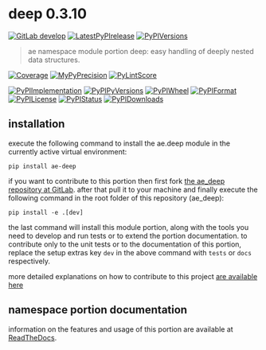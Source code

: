 <!-- THIS FILE IS EXCLUSIVELY MAINTAINED by the project ae.ae V0.3.92 -->
<!-- THIS FILE IS EXCLUSIVELY MAINTAINED by the project aedev.tpl_namespace_root V0.3.13 -->
# deep 0.3.10

[![GitLab develop](https://img.shields.io/gitlab/pipeline/ae-group/ae_deep/develop?logo=python)](
    https://gitlab.com/ae-group/ae_deep)
[![LatestPyPIrelease](
    https://img.shields.io/gitlab/pipeline/ae-group/ae_deep/release0.3.9?logo=python)](
    https://gitlab.com/ae-group/ae_deep/-/tree/release0.3.9)
[![PyPIVersions](https://img.shields.io/pypi/v/ae_deep)](
    https://pypi.org/project/ae-deep/#history)

>ae namespace module portion deep: easy handling of deeply nested data structures.

[![Coverage](https://ae-group.gitlab.io/ae_deep/coverage.svg)](
    https://ae-group.gitlab.io/ae_deep/coverage/index.html)
[![MyPyPrecision](https://ae-group.gitlab.io/ae_deep/mypy.svg)](
    https://ae-group.gitlab.io/ae_deep/lineprecision.txt)
[![PyLintScore](https://ae-group.gitlab.io/ae_deep/pylint.svg)](
    https://ae-group.gitlab.io/ae_deep/pylint.log)

[![PyPIImplementation](https://img.shields.io/pypi/implementation/ae_deep)](
    https://gitlab.com/ae-group/ae_deep/)
[![PyPIPyVersions](https://img.shields.io/pypi/pyversions/ae_deep)](
    https://gitlab.com/ae-group/ae_deep/)
[![PyPIWheel](https://img.shields.io/pypi/wheel/ae_deep)](
    https://gitlab.com/ae-group/ae_deep/)
[![PyPIFormat](https://img.shields.io/pypi/format/ae_deep)](
    https://pypi.org/project/ae-deep/)
[![PyPILicense](https://img.shields.io/pypi/l/ae_deep)](
    https://gitlab.com/ae-group/ae_deep/-/blob/develop/LICENSE.md)
[![PyPIStatus](https://img.shields.io/pypi/status/ae_deep)](
    https://libraries.io/pypi/ae-deep)
[![PyPIDownloads](https://img.shields.io/pypi/dm/ae_deep)](
    https://pypi.org/project/ae-deep/#files)


## installation


execute the following command to install the
ae.deep module
in the currently active virtual environment:
 
```shell script
pip install ae-deep
```

if you want to contribute to this portion then first fork
[the ae_deep repository at GitLab](
https://gitlab.com/ae-group/ae_deep "ae.deep code repository").
after that pull it to your machine and finally execute the
following command in the root folder of this repository
(ae_deep):

```shell script
pip install -e .[dev]
```

the last command will install this module portion, along with the tools you need
to develop and run tests or to extend the portion documentation. to contribute only to the unit tests or to the
documentation of this portion, replace the setup extras key `dev` in the above command with `tests` or `docs`
respectively.

more detailed explanations on how to contribute to this project
[are available here](
https://gitlab.com/ae-group/ae_deep/-/blob/develop/CONTRIBUTING.rst)


## namespace portion documentation

information on the features and usage of this portion are available at
[ReadTheDocs](
https://ae.readthedocs.io/en/latest/_autosummary/ae.deep.html
"ae_deep documentation").
